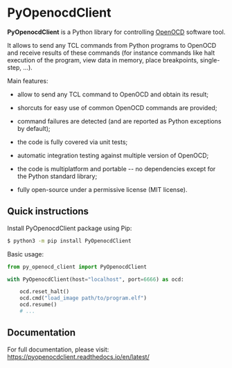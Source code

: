 # PyOpenocdClient

**PyOpenocdClient** is a Python library for controlling [OpenOCD](https://openocd.org)
software tool.

It allows to send any TCL commands from Python programs to OpenOCD and receive results of these commands (for instance commands like halt execution of the program, view data in memory, place breakpoints, single-step, ...).

Main features:

* allow to send any TCL command to OpenOCD and obtain its result;

* shorcuts for easy use of common OpenOCD commands are provided;

* command failures are detected (and are reported as Python exceptions by default);

* the code is fully covered via unit tests;

* automatic integration testing against multiple version of OpenOCD;

* the code is multiplatform and portable -- no dependencies except for the Python standard library;

* fully open-source under a permissive license (MIT license).


## Quick instructions

Install PyOpenocdClient package using Pip:

```bash
$ python3 -m pip install PyOpenocdClient
```

Basic usage:

```python
from py_openocd_client import PyOpenocdClient

with PyOpenocdClient(host="localhost", port=6666) as ocd:

    ocd.reset_halt()
    ocd.cmd("load_image path/to/program.elf")
    ocd.resume()
    # ...
```

## Documentation

For full documentation, please visit: https://pyopenocdclient.readthedocs.io/en/latest/

&nbsp;


